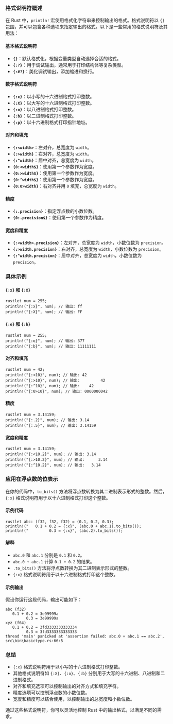 ### 格式说明符概述

在 Rust 中，`println!` 宏使用格式化字符串来控制输出的格式。格式说明符以 `{}` 包围，并可以包含各种选项来指定输出的格式。以下是一些常用的格式说明符及其用法：

#### 基本格式说明符

- **`{}`**：默认格式化，根据变量类型自动选择合适的格式。
- **`{:?}`**：用于调试输出，通常用于打印结构体等复杂类型。
- **`{:#?}`**：美化调试输出，添加缩进和换行。

#### 数字格式说明符

- **`{:x}`**：以小写的十六进制格式打印整数。
- **`{:X}`**：以大写的十六进制格式打印整数。
- **`{:o}`**：以八进制格式打印整数。
- **`{:b}`**：以二进制格式打印整数。
- **`{:p}`**：以十六进制格式打印指针地址。

#### 对齐和填充

- **`{:<width>`**：左对齐，总宽度为 `width`。
- **`{:>width}`**：右对齐，总宽度为 `width`。
- **`{:^width}`**：居中对齐，总宽度为 `width`。
- **`{0:<width$}`**：使用第一个参数作为宽度。
- **`{0:>width$}`**：使用第一个参数作为宽度。
- **`{0:^width$}`**：使用第一个参数作为宽度。
- **`{0:0>width}`**：右对齐并用 `0` 填充，总宽度为 `width`。

#### 精度

- **`{:.precision}`**：指定浮点数的小数位数。
- **`{0:.precision$}`**：使用第一个参数作为精度。

#### 宽度和精度

- **`{:<width>.precision}`**：左对齐，总宽度为 `width`，小数位数为 `precision`。
- **`{:>width.precision}`**：右对齐，总宽度为 `width`，小数位数为 `precision`。
- **`{:^width.precision}`**：居中对齐，总宽度为 `width`，小数位数为 `precision`。

### 具体示例

#### `{:x}` 和 `{:X}`

```
rustlet num = 255;
println!("{:x}", num); // 输出: ff
println!("{:X}", num); // 输出: FF
```

#### `{:o}` 和 `{:b}`

```
rustlet num = 255;
println!("{:o}", num); // 输出: 377
println!("{:b}", num); // 输出: 11111111
```

#### 对齐和填充

```
rustlet num = 42;
println!("{:<10}", num); // 输出: 42        
println!("{:>10}", num); // 输出:         42
println!("{:^10}", num); // 输出:    42    
println!("{:0>10}", num); // 输出: 0000000042
```

#### 精度

```
rustlet num = 3.14159;
println!("{:.2}", num); // 输出: 3.14
println!("{:.5}", num); // 输出: 3.14159
```

#### 宽度和精度

```
rustlet num = 3.14159;
println!("{:<10.2}", num); // 输出: 3.14      
println!("{:>10.2}", num); // 输出:      3.14
println!("{:^10.2}", num); // 输出:   3.14   
```

### 应用在浮点数的位表示

在你的代码中，`to_bits()` 方法将浮点数转换为其二进制表示形式的整数。然后，`{:x}` 格式说明符用于以十六进制格式打印这个整数。

#### 示例代码

```
rustlet abc: (f32, f32, f32) = (0.1, 0.2, 0.3);
println!("   0.1 + 0.2 = {:x}", (abc.0 + abc.1).to_bits());
println!("         0.3 = {:x}", (abc.2).to_bits());
```

#### 解释

- `abc.0` 和 `abc.1` 分别是 `0.1` 和 `0.2`。
- `abc.0 + abc.1` 计算 `0.1 + 0.2` 的结果。
- `.to_bits()` 方法将浮点数转换为其二进制表示形式的整数。
- `{:x}` 格式说明符用于以十六进制格式打印这个整数。

#### 示例输出

假设你运行这段代码，输出可能如下：

```
abc (f32)
   0.1 + 0.2 = 3e99999a
         0.3 = 3e99999a
xyz (f64)
   0.1 + 0.2 = 3fd3333333333334
         0.3 = 3fd3333333333333
thread 'main' panicked at 'assertion failed: abc.0 + abc.1 == abc.2', src\bin\basictype.rs:66:5
```

### 总结

- `{:x}` 格式说明符用于以小写的十六进制格式打印整数。
- 其他格式说明符如 `{:X}`、`{:o}`、`{:b}` 分别用于大写的十六进制、八进制和二进制格式。
- 对齐和填充选项可以控制输出的对齐方式和填充字符。
- 精度选项可以控制浮点数的小数位数。
- 宽度和精度可以结合使用，以控制输出的总宽度和小数位数。

通过这些格式说明符，你可以灵活地控制 Rust 中的输出格式，以满足不同的需求。